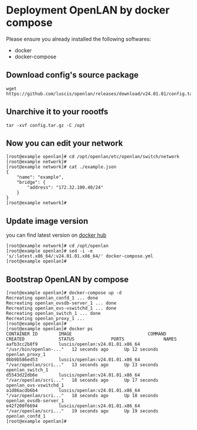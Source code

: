 # Deployment OpenLAN by docker compose

Please ensure you already installed the following softwares:
* docker
* docker-compose 

## Download config's source package

```
wget https://github.com/luscis/openlan/releases/download/v24.01.01/config.tar.gz
```

## Unarchive it to your roootfs

```
tar -xvf config.tar.gz -C /opt
```

## Now you can edit your network

```
[root@example openlan]# cd /opt/openlan/etc/openlan/switch/network
[root@example network]#
[root@example network]# cat ./example.json
{
    "name": "example",
    "bridge": {
        "address": "172.32.100.40/24"
    }
}
[root@example network]#
```

## Update image version

you can find latest version on [docker hub](<https://hub.docker.com/r/luscis/openlan/tags>)
```
[root@example network]# cd /opt/openlan
[root@example openlan]# sed -i -e 's/:latest.x86_64/:v24.01.01.x86_64/' docker-compose.yml
[root@example openlan]# 
```

## Bootstrap OpenLAN by compose

```
[root@example openlan]# docker-compose up -d
Recreating openlan_confd_1 ... done
Recreating openlan_ovsdb-server_1 ... done
Recreating openlan_ovs-vswitchd_1 ... done
Recreating openlan_switch_1 ... done
Recreating openlan_proxy_1 ...
[root@example openlan]#
[root@example openlan]# docker ps
CONTAINER ID        IMAGE                             COMMAND                  CREATED             STATUS              PORTS               NAMES
aafb3cc2b8f9        luscis/openlan:v24.01.01.x86_64   "/usr/bin/openlan-..."   12 seconds ago      Up 12 seconds                           openlan_proxy_1
0bb9b586ed53        luscis/openlan:v24.01.01.x86_64   "/var/openlan/scri..."   13 seconds ago      Up 13 seconds                           openlan_switch_1
d5543d22db6e        luscis/openlan:v24.01.01.x86_64   "/var/openlan/scri..."   18 seconds ago      Up 17 seconds                           openlan_ovs-vswitchd_1
a1d86acdb6b4        luscis/openlan:v24.01.01.x86_64   "/var/openlan/scri..."   18 seconds ago      Up 18 seconds                           openlan_ovsdb-server_1
e42f200f6694        luscis/openlan:v24.01.01.x86_64   "/var/openlan/scri..."   19 seconds ago      Up 19 seconds                           openlan_confd_1
[root@example openlan]#
```